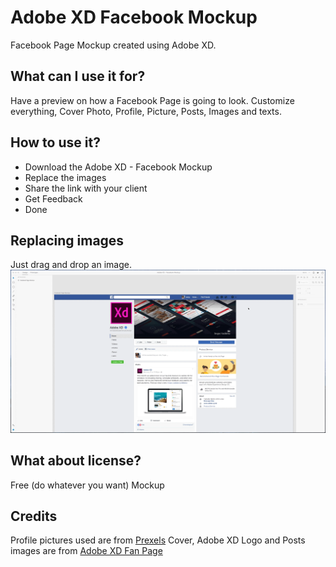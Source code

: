 # Adobe XD Facebook Mockup
Facebook Page Mockup created using Adobe XD.
## What can I use it for?
Have a preview on how a Facebook Page is going to look. Customize everything, Cover Photo, Profile, Picture, Posts, Images and texts.
## How to use it?
* Download the Adobe XD - Facebook Mockup
* Replace the images
* Share the link with your client
* Get Feedback
* Done
## Replacing images
Just drag and drop an image.  
![Replace images](https://raw.githubusercontent.com/alienmtnez/Adobe-XD-Facebook-Mockup/master/replace-images.gif)
## What about license?
Free (do whatever you want) Mockup
## Credits
Profile pictures used are from [Prexels](http://pexels.com) 
Cover, Adobe XD Logo and Posts images are from [Adobe XD Fan Page](https://www.facebook.com/AdobeExperienceDesign) 
